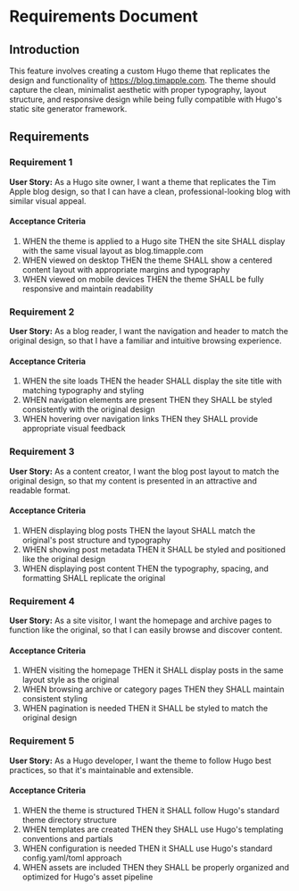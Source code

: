 # Requirements Document

## Introduction

This feature involves creating a custom Hugo theme that replicates the design and functionality of https://blog.timapple.com. The theme should capture the clean, minimalist aesthetic with proper typography, layout structure, and responsive design while being fully compatible with Hugo's static site generator framework.

## Requirements

### Requirement 1

**User Story:** As a Hugo site owner, I want a theme that replicates the Tim Apple blog design, so that I can have a clean, professional-looking blog with similar visual appeal.

#### Acceptance Criteria

1. WHEN the theme is applied to a Hugo site THEN the site SHALL display with the same visual layout as blog.timapple.com
2. WHEN viewed on desktop THEN the theme SHALL show a centered content layout with appropriate margins and typography
3. WHEN viewed on mobile devices THEN the theme SHALL be fully responsive and maintain readability

### Requirement 2

**User Story:** As a blog reader, I want the navigation and header to match the original design, so that I have a familiar and intuitive browsing experience.

#### Acceptance Criteria

1. WHEN the site loads THEN the header SHALL display the site title with matching typography and styling
2. WHEN navigation elements are present THEN they SHALL be styled consistently with the original design
3. WHEN hovering over navigation links THEN they SHALL provide appropriate visual feedback

### Requirement 3

**User Story:** As a content creator, I want the blog post layout to match the original design, so that my content is presented in an attractive and readable format.

#### Acceptance Criteria

1. WHEN displaying blog posts THEN the layout SHALL match the original's post structure and typography
2. WHEN showing post metadata THEN it SHALL be styled and positioned like the original design
3. WHEN displaying post content THEN the typography, spacing, and formatting SHALL replicate the original

### Requirement 4

**User Story:** As a site visitor, I want the homepage and archive pages to function like the original, so that I can easily browse and discover content.

#### Acceptance Criteria

1. WHEN visiting the homepage THEN it SHALL display posts in the same layout style as the original
2. WHEN browsing archive or category pages THEN they SHALL maintain consistent styling
3. WHEN pagination is needed THEN it SHALL be styled to match the original design

### Requirement 5

**User Story:** As a Hugo developer, I want the theme to follow Hugo best practices, so that it's maintainable and extensible.

#### Acceptance Criteria

1. WHEN the theme is structured THEN it SHALL follow Hugo's standard theme directory structure
2. WHEN templates are created THEN they SHALL use Hugo's templating conventions and partials
3. WHEN configuration is needed THEN it SHALL use Hugo's standard config.yaml/toml approach
4. WHEN assets are included THEN they SHALL be properly organized and optimized for Hugo's asset pipeline
